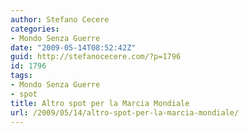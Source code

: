 ```yaml
---
author: Stefano Cecere
categories:
- Mondo Senza Guerre
date: "2009-05-14T08:52:42Z"
guid: http://stefanocecere.com/?p=1796
id: 1796
tags:
- Mondo Senza Guerre
- spot
title: Altro spot per la Marcia Mondiale
url: /2009/05/14/altro-spot-per-la-marcia-mondiale/
---
```


